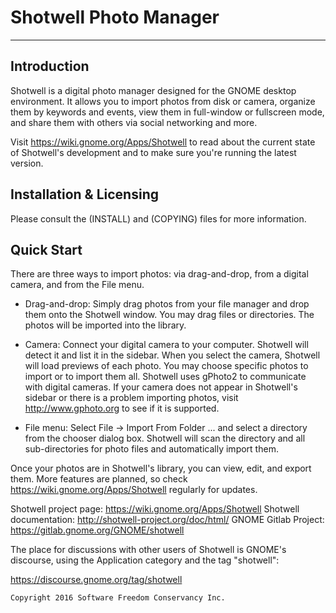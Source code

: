 # Shotwell Photo Manager
----------------------

## Introduction
Shotwell is a digital photo manager designed for the GNOME desktop
environment.  It allows you to import photos from disk or camera,
organize them by keywords and events, view them in full-window or fullscreen
mode, and share them with others via social networking and more.

Visit https://wiki.gnome.org/Apps/Shotwell to read about the current state of
Shotwell's development and to make sure you're running the latest version.

## Installation & Licensing
Please consult the (INSTALL) and (COPYING) files for more information.

## Quick Start

There are three ways to import photos: via drag-and-drop, from a digital
camera, and from the File menu.

* Drag-and-drop: Simply drag photos from your file manager and drop them
onto the Shotwell window.  You may drag files or directories.  The photos
will be imported into the library.

* Camera: Connect your digital camera to your computer.  Shotwell will
detect it and list it in the sidebar.  When you select the camera, Shotwell
will load previews of each photo.  You may choose specific photos to
import or to import them all.
Shotwell uses gPhoto2 to communicate with digital cameras.  If your camera
does not appear in Shotwell's sidebar or there is a problem importing
photos, visit http://www.gphoto.org to see if it is supported.

* File menu: Select File -> Import From Folder ... and select a directory
from the chooser dialog box.  Shotwell will scan the directory and all
sub-directories for photo files and automatically import them.

Once your photos are in Shotwell's library, you can view, edit, and export
them.  More features are planned, so check https://wiki.gnome.org/Apps/Shotwell
regularly for updates.


Shotwell project page:      https://wiki.gnome.org/Apps/Shotwell
Shotwell documentation:     http://shotwell-project.org/doc/html/
GNOME Gitlab Project:       https://gitlab.gnome.org/GNOME/shotwell

The place for discussions with other users of Shotwell is GNOME's discourse,
using the Application category and the tag "shotwell":

https://discourse.gnome.org/tag/shotwell

    Copyright 2016 Software Freedom Conservancy Inc.
